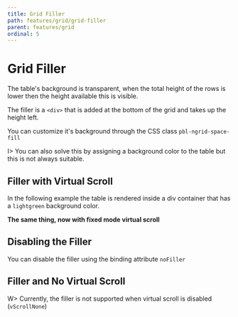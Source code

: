 ```yaml
---
title: Grid Filler
path: features/grid/grid-filler
parent: features/grid
ordinal: 5
---
```

# Grid Filler

The table's background is transparent, when the total height of the rows is lower then the height available this is visible.

The filler is a `<div>` that is added at the bottom of the grid and takes up
the height left.

You can customize it's background through the CSS class `pbl-ngrid-space-fill`

I> You can also solve this by assigning a background color to the table but this is not always suitable.

## Filler with Virtual Scroll

In the following example the table is rendered inside a div container that has a `lightgreen` background color.

<div pbl-example-view="pbl-grid-filler-example"></div>

**The same thing, now with fixed mode virtual scroll**

<div pbl-example-view="pbl-grid-filler-fixed-virtual-scroll-example"></div>

## Disabling the Filler

You can disable the filler using the binding attribute `noFiller`

<div pbl-example-view="pbl-grid-filler-disabled-example"></div>

## Filler and No Virtual Scroll

W> Currently, the filler is not supported when virtual scroll is disabled (`vScrollNone`)

<div pbl-example-view="pbl-grid-filler-no-virtual-scroll-example"></div>
